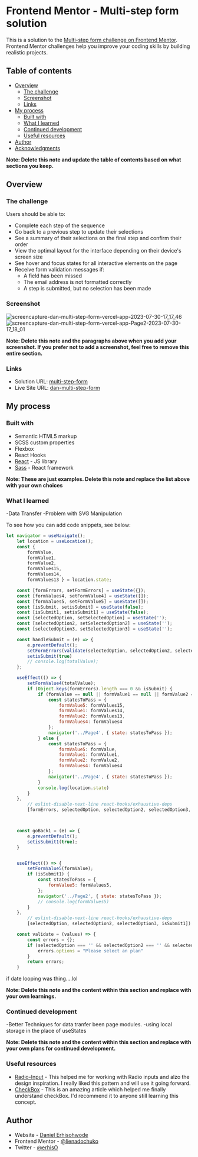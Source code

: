 # Frontend Mentor - Multi-step form solution

This is a solution to the [Multi-step form challenge on Frontend Mentor](https://www.frontendmentor.io/challenges/multistep-form-YVAnSdqQBJ). Frontend Mentor challenges help you improve your coding skills by building realistic projects. 

## Table of contents

- [Overview](#overview)
  - [The challenge](#the-challenge)
  - [Screenshot](#screenshot)
  - [Links](#links)
- [My process](#my-process)
  - [Built with](#built-with)
  - [What I learned](#what-i-learned)
  - [Continued development](#continued-development)
  - [Useful resources](#useful-resources)
- [Author](#author)
- [Acknowledgments](#acknowledgments)

**Note: Delete this note and update the table of contents based on what sections you keep.**

## Overview

### The challenge
 
Users should be able to:

- Complete each step of the sequence
- Go back to a previous step to update their selections
- See a summary of their selections on the final step and confirm their order
- View the optimal layout for the interface depending on their device's screen size
- See hover and focus states for all interactive elements on the page
- Receive form validation messages if:
  - A field has been missed
  - The email address is not formatted correctly
  - A step is submitted, but no selection has been made

### Screenshot

![screencapture-dan-multi-step-form-vercel-app-2023-07-30-17_17_46](https://github.com/lienadochuko/multi-step-form-main/assets/66309753/5b35ead4-16bd-4e06-ac06-df34698cfece)
![screencapture-dan-multi-step-form-vercel-app-Page2-2023-07-30-17_18_01](https://github.com/lienadochuko/multi-step-form-main/assets/66309753/86c6cd8e-f0a6-4715-99f3-cd97861a2610)

**Note: Delete this note and the paragraphs above when you add your screenshot. If you prefer not to add a screenshot, feel free to remove this entire section.**

### Links

- Solution URL: [multi-step-form](https://github.com/lienadochuko/multi-step-form-main)
- Live Site URL: [dan-multi-step-form](https://dan-multi-step-form.vercel.app/)

## My process

### Built with

- Semantic HTML5 markup
- SCSS custom properties
- Flexbox
- React Hooks
- [React](https://reactjs.org/) - JS library
- [Sass](https://sass-lang.com/documentation/) - React framework

**Note: These are just examples. Delete this note and replace the list above with your own choices**

### What I learned

-Data Transfer
-Problem with SVG Manipulation

To see how you can add code snippets, see below:

```js
let navigator = useNavigate();
    let location = useLocation();
    const {
        formValue,
        formValue1,
        formValue2,
        formValues15,
        formValues14,
        formValues13 } = location.state;

    const [formErrors, setFormErrors] = useState({});
    const [formValues4, setFormValue4] = useState([]);
    const [formValues5, setFormValue5] = useState([]);
    const [isSubmit, setisSubmit] = useState(false);
    const [isSubmit1, setisSubmit1] = useState(false);
    const [selectedOption, setSelectedOption] = useState('');
    const [selectedOption2, setSelectedOption2] = useState('');
    const [selectedOption3, setSelectedOption3] = useState('');

    const handleSubmit = (e) => {
        e.preventDefault();
        setFormErrors(validate(selectedOption, selectedOption2, selectedOption3));
        setisSubmit(true)
        // console.log(totalValue);
    };

    useEffect(() => {
        setFormValue4(totalValue);
        if (Object.keys(formErrors).length === 0 && isSubmit) {
            if (formValue == null || formValue1 == null || formValue2 == null || formValue === '' || formValue1 === '' || formValue2 === '') {
                const statesToPass = {
                    formValue5: formValues15,
                    formValue1: formValues14,
                    formValue2: formValues13,
                    formValues4: formValues4
                };
                navigator('../Page4', { state: statesToPass });
            } else {
                const statesToPass = {
                    formValue5: formValue,
                    formValue1: formValue1,
                    formValue2: formValue2,
                    formValues4: formValues4
                };
                navigator('../Page4', { state: statesToPass });
            }
            console.log(location.state)
        }
    },
        // eslint-disable-next-line react-hooks/exhaustive-deps
        [formErrors, selectedOption, selectedOption2, selectedOption3, isSubmit])



    const goBack1 = (e) => {
        e.preventDefault();
        setisSubmit1(true);
    }


    useEffect(() => {
        setFormValue5(formValue);
        if (isSubmit1) {
            const statesToPass = {
                formValue5: formValues5,
            };
            navigator('../Page2', { state: statesToPass });
            // console.log(formValues5)
        }
    },
        // eslint-disable-next-line react-hooks/exhaustive-deps
        [selectedOption, selectedOption2, selectedOption3, isSubmit1])

    const validate = (values) => {
        const errors = {};
        if (selectedOption === '' && selectedOption2 === '' && selectedOption3 === '') {
            errors.options = "Please select an plan"
        }
        return errors;
    }

```
if date looping was thing....lol

**Note: Delete this note and the content within this section and replace with your own learnings.**

### Continued development

-Better Techniques for data tranfer been page modules.
-using local storage in the place of useStates

**Note: Delete this note and the content within this section and replace with your own plans for continued development.**

### Useful resources

- [Radio-Input](https://www.geeksforgeeks.org/how-to-get-multiple-checkbox-values-in-react-js/) - This helped me for working with Radio inputs and alzo the design inspiration. I really liked this pattern and will use it going forward.
- [CheckBox](https://codepen.io/echosoft/pen/RaVEvG) - This is an amazing article which helped me finally understand checkBox. I'd recommend it to anyone still learning this concept.

## Author

- Website - [Daniel Erhisohwode](https://erhisdaniel.netlify.app/)
- Frontend Mentor - [@lienadochuko](https://www.frontendmentor.io/profile/lienadochuko)
- Twitter - [@erhisO](https://www.twitter.com/erhisO)

